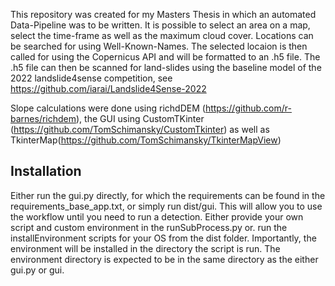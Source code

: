 This repository was created for my Masters Thesis in which an automated Data-Pipeline was to be written. 
It is possible to select an area on a map, select the time-frame as well as the maximum cloud cover. Locations can be searched for using Well-Known-Names.
The selected locaion is then called for using the Copernicus API and will be formatted to an .h5 file.
The .h5 file can then be scanned for land-slides using the baseline model of the 2022 landslide4sense competition, see https://github.com/iarai/Landslide4Sense-2022

Slope calculations were done using richdDEM (https://github.com/r-barnes/richdem), the GUI using CustomTKinter (https://github.com/TomSchimansky/CustomTkinter) as well as TkinterMap(https://github.com/TomSchimansky/TkinterMapView)

## Installation

Either run the gui.py directly, for which the requirements can be found in the requirements_base_app.txt, or simply run dist/gui. 
This will allow you to use the workflow until you need to run a detection. 
Either provide your own script and custom environment in the runSubProcess.py or. run the installEnvironment scripts for your OS from the dist folder. Importantly, the environment will be installed in the directory the script is run. The environment directory is expected to be in the same directory as the either gui.py or gui.

